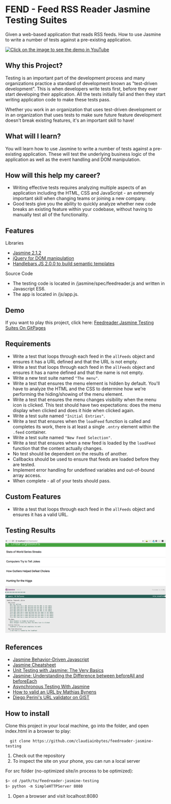FEND - Feed RSS Reader Jasmine Testing Suites
===========================================

Given a web-based application that reads RSS feeds. How to use Jasmine to write a number of tests against a pre-existing application.

[![Click on the image to see the demo in YouTube](https://img.youtube.com/vi/E5QiTgOLPKA/0.jpg)](https://www.youtube.com/watch?v=E5QiTgOLPKA)

## Why this Project?

Testing is an important part of the development process and many organizations practice a standard of development known as "test-driven development". This is when developers write tests first, before they ever start developing their application. All the tests initially fail and then they start writing application code to make these tests pass.

Whether you work in an organization that uses test-driven development or in an organization that uses tests to make sure future feature development doesn't break existing features, it's an important skill to have!


## What will I learn?

You will learn how to use Jasmine to write a number of tests against a pre-existing application. These will test the underlying business logic of the application as well as the event handling and DOM manipulation.


## How will this help my career?

* Writing effective tests requires analyzing multiple aspects of an application including the HTML, CSS and JavaScript - an extremely important skill when changing teams or joining a new company.
* Good tests give you the ability to quickly analyze whether new code breaks an existing feature within your codebase, without having to manually test all of the functionality.

## Features

Libraries

- [Jasmine 2.1.2](http://jasmine.github.io/)
- [jQuery for DOM manipulation](http://jquery.com/)
- [Handlebars JS 2.0.0 to build semantic templates](http://handlebarsjs.com/)

Source Code

- The testing code is located in  /jasmine/spec/feedreader.js and written in Javascript ES6.
- The app is located in /js/app.js.

## Demo

If you want to play this project, click here: [Feedreader Jasmine Testing Suites On GitPages](https://claudiainbytes.github.io/feedreader-jasmine-testing/)

## Requirements

- Write a test that loops through each feed in the `allFeeds` object and ensures it has a URL defined and that the URL is not empty.
- Write a test that loops through each feed in the `allFeeds` object and ensures it has a name defined and that the name is not empty.
- Write a new test suite named `"The menu"`.
- Write a test that ensures the menu element is hidden by default. You'll have to analyze the HTML and the CSS to determine how we're performing the hiding/showing of the menu element.
- Write a test that ensures the menu changes visibility when the menu icon is clicked. This test should have two expectations: does the menu display when clicked and does it hide when clicked again.
- Write a test suite named `"Initial Entries"`.
- Write a test that ensures when the `loadFeed` function is called and completes its work, there is at least a single `.entry` element within the `.feed` container.
- Write a test suite named `"New Feed Selection"`.
- Write a test that ensures when a new feed is loaded by the `loadFeed` function that the content actually changes.
- No test should be dependent on the results of another.
- Callbacks should be used to ensure that feeds are loaded before they are tested.
- Implement error handling for undefined variables and out-of-bound array access.
- When complete - all of your tests should pass.

## Custom Features

- Write a test that loops through each feed in the `allFeeds` object and ensures it has a valid URL.

## Testing Results

![alt Testing Results](https://github.com/claudiainbytes/feedreader-jasmine-testing/blob/master/about/screenshot.png)

## References

- [Jasmine Behavior-Driven Javascript ](https://jasmine.github.io/)
- [Jasmine Cheatsheet](https://devhints.io/jasmine)
- [Unit Testing with Jasmine: The Very Basics](https://dev.to/aurelkurtula/unit-testing-with-jasmine-the-very-basics-74k)
- [Jasmine: Understanding the Difference between beforeAll and beforeEach](http://breazeal.com/blog/jasmineBefore.html)
- [Asynchronous Testing With Jasmine](https://metabroadcast.com/blog/asynchronous-testing-with-jasmine)
- [How to valid an URL by Mathias Bynens](https://mathiasbynens.be/demo/url-regex)
- [Diego Perini's URL validator on GIST](https://gist.github.com/dperini/729294)

## How to install

Clone this project in your local machine, go into the folder, and open index.html in a browser to play:
```
  git clone https://github.com/claudiainbytes/feedreader-jasmine-testing

```

1. Check out the repository
1. To inspect the site on your phone, you can run a local server

For src folder (no-optimized site/in process to be optimized):

  ```bash
  $> cd /path/to/feedreader-jasmine-testing
  $> python -m SimpleHTTPServer 8080
  ```

1. Open a browser and visit localhost:8080
